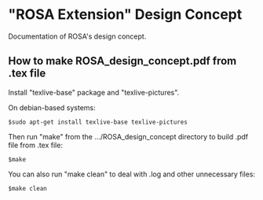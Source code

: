 # "ROSA Extension" Design Concept

Documentation of ROSA's design concept.

## How to make ROSA_design_concept.pdf from .tex file

Install "texlive-base" package and "texlive-pictures".

On debian-based systems:

```
$sudo apt-get install texlive-base texlive-pictures
```

Then run "make" from the .../ROSA_design_concept directory to build .pdf
file from .tex file:

```
$make
```

You can also run "make clean" to deal with .log and other unnecessary
files:

```
$make clean
```

